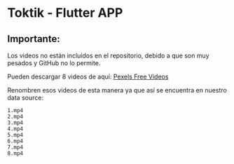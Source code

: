 # Toktik - Flutter APP

## Importante:
Los videos no están incluídos en el repositorio, debido a que son muy pesados y GitHub no lo permite.

Pueden descargar 8 videos de aquí:
[Pexels Free Videos](https://www.pexels.com/search/videos/vertical/)

Renombren esos videos de esta manera ya que así se encuentra en nuestro data source:
```
1.mp4
2.mp4
3.mp4
4.mp4
5.mp4
6.mp4
7.mp4
8.mp4
```